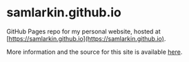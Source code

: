 # samlarkin.github.io

GitHub Pages repo for my personal website, hosted at
[https://samlarkin.github.io](https://samlarkin.github.io).

More information and the source for this site is available [here](https://github.com/samlarkin/hugo_portfolio).
